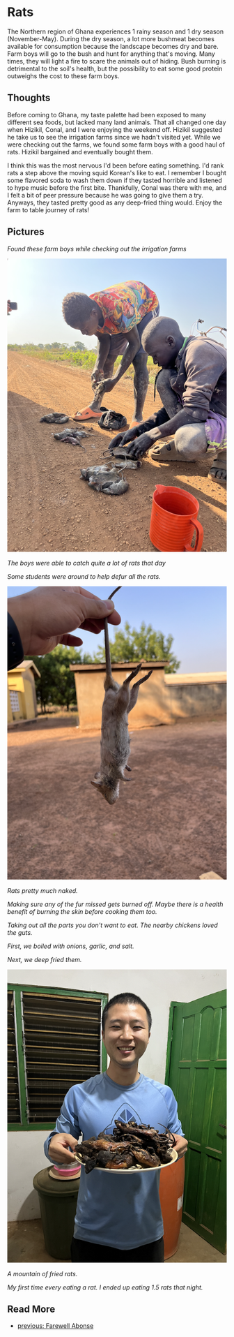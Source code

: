 # Rats
The Northern region of Ghana experiences 1 rainy season and 1 dry season (November-May). During the dry season, a lot more bushmeat becomes available for consumption because the landscape becomes dry and bare. Farm boys will go to the bush and hunt for anything that's moving. Many times, they will light a fire to scare the animals out of hiding. Bush burning is detrimental to the soil's health, but the possibility to eat some good protein outweighs the cost to these farm boys.

## Thoughts
Before coming to Ghana, my taste palette had been exposed to many different sea foods, but lacked many land animals. That all changed one day when Hizikil, Conal, and I were enjoying the weekend off. Hizikil suggested he take us to see the irrigation farms since we hadn't  visited yet. While we were checking out the farms, we found some farm boys with a good haul of rats. Hizikil bargained and eventually bought them.

I think this was the most nervous I'd been before eating something. I'd rank rats a step above the moving squid Korean's like to eat. I remember I bought some flavored soda to wash them down if they tasted horrible and listened to hype music before the first bite. Thankfully, Conal was there with me, and I felt a bit of peer pressure because he was going to give them a try. Anyways, they tasted pretty good as any deep-fried thing would. Enjoy the farm to table journey of rats!

## Pictures

*Found these farm boys while checking out the irrigation farms*

![haul](/images/rats/haul.png)

*The boys were able to catch quite a lot of rats that day*

*Some students were around to help defur all the rats.*

![naked](/images/rats/naked.png)

*Rats pretty much naked.*

*Making sure any of the fur missed gets burned off. Maybe there is a health benefit of burning the skin before cooking them too.*

*Taking out all the parts you don't want to eat. The nearby chickens loved the guts.*

*First, we boiled with onions, garlic, and salt.*

*Next, we deep fried them.*

![final product](/images/rats/final_product.png)

*A mountain of fried rats.*

*My first time every eating a rat. I ended up eating 1.5 rats that night.*

## Read More
 - [previous: Farewell Abonse](/farewell_abonse.md)

